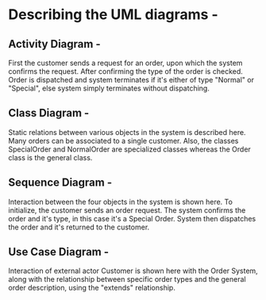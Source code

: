 # Describing the UML diagrams -

## Activity Diagram - 
First the customer sends a request for an order, upon which the system confirms the request. After confirming the type of the order is checked. Order is dispatched and system terminates if it's either of type "Normal" or "Special", else system simply terminates without dispatching.

## Class Diagram -
Static relations between various objects in the system is described here. Many orders can be associated to a single customer. Also, the classes SpecialOrder and NormalOrder are specialized classes whereas the Order class is the general class.

## Sequence Diagram - 
Interaction between the four objects in the system is shown here. To initialize, the customer sends an order request. The system confirms the order and it's type, in this case it's a Special Order. System then dispatches the order and it's returned to the customer.

## Use Case Diagram - 
Interaction of external actor Customer is shown here with the Order System, along with the relationship between specific order types and the general order description, using the "extends" relationship.